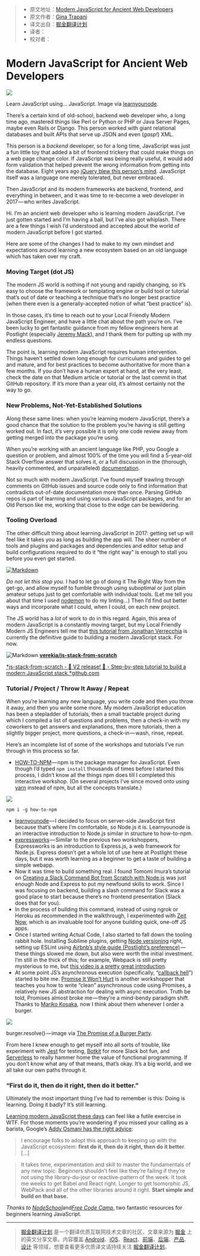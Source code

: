 > * 原文地址：[Modern JavaScript for Ancient Web Developers](https://trackchanges.postlight.com/modern-javascript-for-ancient-web-developers-58e7cae050f9#.ibsx51ylz)
> * 原文作者：[Gina Trapani](https://trackchanges.postlight.com/@ginatrapani?source=post_header_lockup)
> * 译文出自：[掘金翻译计划](https://github.com/xitu/gold-miner)
> * 译者：
> * 校对者：

# Modern JavaScript for Ancient Web Developers #

<img class="progressiveMedia-noscript js-progressiveMedia-inner" src="https://cdn-images-1.medium.com/max/800/1*_5XMNVNbpIDCDHU1YXZPyA.png">

Learn JavaScript using… JavaScript. Image via [learnyounode](https://github.com/workshopper/learnyounode).

There’s a certain kind of old-school, backend web developer who, a long time ago, mastered things like Perl or Python or PHP or Java Server Pages, maybe even Rails or Django. This person worked with giant relational databases and built APIs that serve up JSON and even (*gasp!*) XML.

This person is a *backend* developer, so for a long time, JavaScript was just a fun little toy that added a bit of frontend trickery that could make things on a web page change color. If JavaScript was being really useful, it would add form validation that helped prevent the wrong information from getting into the database. Eight years ago [jQuery blew this person’s mind](https://twitter.com/ginatrapani/status/3252157585). JavaScript itself was a language one merely tolerated, but never embraced.

Then JavaScript and its modern frameworks ate backend, frontend, and everything in between, and it was time to re-become a web developer in 2017 — who writes JavaScript.

Hi. I’m an ancient web developer who is learning modern JavaScript. I’ve just gotten started and I’m having a ball, but I’ve also got whiplash. There are a few things I wish I’d understood and accepted about the world of modern JavaScript before I got started.

Here are some of the changes I had to make to my own mindset and expectations around learning a new ecosystem based on an old language which has taken over my craft.

### Moving Target (dot JS)

The modern JS world is nothing if not young and rapidly changing, so it’s easy to choose the framework or templating engine or build tool or tutorial that’s out of date or teaching a technique that’s no longer best practice (when there even is a generally-accepted notion of what “best practice” is).

In those cases, it’s time to reach out to your Local Friendly Modern JavaScript Engineer, and have a little chat about the path you’re on. I’ve been lucky to get fantastic guidance from my fellow engineers here at Postlight (especially [Jeremy Mack](https://medium.com/@mutewinter)), and I thank them for putting up with my endless questions.

The point is, learning modern JavaScript requires human intervention. Things haven’t settled down long enough for curriculums and guides to gel and mature, and for best practices to become authoritative for more than a few months. If you don’t have a human expert at hand, at the very least, check the date on that Medium article or tutorial or the last commit in that GitHub repository. If it’s more than a year old, it’s almost certainly not the way to go.

### New Problems, Not-Yet-Established Solutions ###

Along these same lines: when you’re learning modern JavaScript, there’s a good chance that the solution to the problem you’re having is still getting worked out. In fact, it’s very possible it is only one code review away from getting merged into the package you’re using.

When you’re working with an ancient language like PHP, you Google a question or problem, and almost 100% of the time you will find a 5-year-old Stack Overflow answer that solves it, or a full discussion in the (thorough, heavily commented, and unparalleled) [documentation](http://docs.php.net/docs.php).

Not so much with modern JavaScript. I’ve found myself trawling through comments on GitHub issues and source code only to find information that contradicts out-of-date documentation more than once. Parsing GitHub repos is part of learning and using various JavaScript packages, and for an Old Person like me, working that close to the edge can be bewildering.

### Tooling Overload ###

The other difficult thing about learning JavaScript in 2017: getting set up will feel like it takes you as long as building the app will. The sheer number of tools and plugins and packages and dependencies and editor setup and build configurations required to do it “the right way” is enough to stall you before you even get started.

[![Markdown](http://i4.buimg.com/1949/adafb30475d3d36a.png)](https://twitter.com/capndesign/status/832638513048850433/photo/1)

*Do not let this stop you.* I had to let go of doing it The Right Way from the get-go, and allow myself to fumble through using suboptimal or just plain amateur setups just to get comfortable with individual tools. (Let me tell you about that time I used [nodemon](https://nodemon.io/) to do my linting…) Then I’d find out better ways and incorporate what I could, when I could, on each new project.

The JS world has a *lot* of work to do in this regard. Again, this area of modern JavaScript is a constantly moving target, but my Local Friendly Modern JS Engineers tell me that [this tutorial from Jonathan Verrecchia](https://github.com/verekia/js-stack-from-scratch) is currently the definitive guide to building a modern JavaScript stack. For now.

![Markdown](http://i1.piimg.com/1949/95cedaf271a8c352.png)
[**verekia/js-stack-from-scratch**](https://github.com/verekia/js-stack-from-scratch)

[*js-stack-from-scratch - 🎉 V2 release! 🎉 - Step-by-step tutorial to build a modern JavaScript stack.*github.com](https://github.com/verekia/js-stack-from-scratch)

### Tutorial / Project / Throw It Away / Repeat ###

When you’re learning any new language, you write code and then you throw it away, and then you write some more. My modern JavaScript education has been a stepladder of tutorials, then a small tractable project during which I compiled a list of questions and problems, then a check-in with my coworkers to get answers and explanations, then more tutorials, then a slightly bigger project, more questions, a check-in — wash, rinse, repeat.

Here’s an incomplete list of some of the workshops and tutorials I’ve run through in this process so far.

- [HOW-TO-NPM](https://github.com/workshopper/how-to-npm) — npm is the package manager for JavaScript. Even though I’d typed `npm install` thousands of times before I started this process, I didn’t know all the things npm does till I completed this interactive workshop. (On several projects I’ve since moved onto using [yarn](https://github.com/yarnpkg/yarn) instead of npm, but all the concepts translate.)

<img class="progressiveMedia-noscript js-progressiveMedia-inner" src="https://cdn-images-1.medium.com/max/800/1*0NydvP4xLtp13z_HE2Xqyw.png">

`npm i -g how-to-npm`

- [learnyounode](https://github.com/workshopper/learnyounode) — I decided to focus on server-side JavaScript first because that’s where I’m comfortable, so Node.js it is. Learnyounode is an interactive introduction to Node.js similar in structure to how-to-npm.
- [expressworks](https://github.com/azat-co/expressworks) — Similar to the previous two workshoppers, Expressworks is an introduction to Express.js, a web framework for Node.js. Express doesn’t get a whole lot of use here at Postlight these days, but it was worth learning as a beginner to get a taste of building a simple webapp.
- Now it was time to build something real. I found Tomomi Imura’s tutorial on [Creating a Slack Command Bot from Scratch with Node.js](http://www.girliemac.com/blog/2016/10/24/slack-command-bot-nodejs/) was just enough Node and Express to put my newfound skills to work. Since I was focusing on backend, building a slash command for Slack was a good place to start because there’s no frontend presentation (Slack does that for you).
- In the process of building this command, instead of using ngrok or Heroku as recommended in the walkthrough, I experimented with [Zeit Now](https://zeit.co/now), which is an invaluable tool for anyone building quick, one-off JS apps.
- Once I started writing Actual Code, I also started to fall down the tooling rabbit hole. Installing Sublime plugins, getting [Node versioning](https://github.com/postlight/lux/blob/master/CONTRIBUTING.md#nodejs-version-requirements) right, setting up ESLint using [Airbnb’s style guide (Postlight’s preference)](https://github.com/airbnb/javascript) — these things slowed me down, but also were worth the initial investment. I’m still in the thick of this; for example, Webpack is still pretty mysterious to me, but [this video is a pretty great introduction](https://www.youtube.com/watch?v=WQue1AN93YU)*.*
- At some point JS’s asynchronous execution (specifically, “[callback hell](http://callbackhell.com/)”) started to bite me. [Promise It Won’t Hurt](https://github.com/stevekane/promise-it-wont-hurt) is another workshopper that teaches you how to write “clean” asynchronous code using Promises, a relatively new JS abstraction for dealing with async execution. Truth be told, Promises almost broke me — they’re a mind-bendy paradigm shift. Thanks to [Mariko Kosaka](http://kosamari.com/notes/the-promise-of-a-burger-party), now I think about them whenever I order a burger.

<img class="progressiveMedia-noscript js-progressiveMedia-inner" src="https://cdn-images-1.medium.com/max/800/1*Gh5Pv0ujTuikxGZMeANfCg.png">

burger.resolve() — image via [The Promise of a Burger Party](http://kosamari.com/notes/the-promise-of-a-burger-party).

From here I knew enough to get myself into all sorts of trouble, like experiment with [Jest](https://facebook.github.io/jest/) for testing, [Botkit](https://github.com/howdyai/botkit) for more Slack bot fun, and [Serverless](https://serverless.com/) to really hammer home the value of functional programming. If you don’t know what any of that means, that’s okay. It’s a big world, and we all take our own paths through it.

### **“First do it, then do it right, then do it better**.” ###

Ultimately the most important thing I’ve had to remember is this: Doing is learning. Doing it badly? It’s still learning.

[Learning modern JavaScript these days](https://hackernoon.com/how-it-feels-to-learn-javascript-in-2016-d3a717dd577f#.kclvczou2) can feel like a futile exercise in WTF. For those moments you’re wondering if you missed your calling as a barista, Google’s [Addy Osmani has the right advice](https://medium.com/@addyosmani/totally-get-your-frustration-ea11adf237e3#.t599ja0j3):

> I encourage folks to adopt this approach to keeping up with the JavaScript ecosystem: **first do it, then do it right, then do it better**. […]

> It takes time, experimentation and skill to master the fundamentals of any new topic. Beginners shouldn’t feel like they’re failing if they’re not using the library-du-jour or reactive-pattern of the week. It took me weeks to get Babel and React right. Longer to get Isomorphic JS, WebPack and all of the other libraries around it right. **Start simple and build on that base.**

*Thanks to* [*NodeSchool*](https://nodeschool.io/)and[*Free Code Camp*](https://www.freecodecamp.com/), two fantastic resources for beginners learning JavaScript.

---

> [掘金翻译计划](https://github.com/xitu/gold-miner) 是一个翻译优质互联网技术文章的社区，文章来源为 [掘金](https://juejin.im) 上的英文分享文章。内容覆盖 [Android](https://github.com/xitu/gold-miner#android)、[iOS](https://github.com/xitu/gold-miner#ios)、[React](https://github.com/xitu/gold-miner#react)、[前端](https://github.com/xitu/gold-miner#前端)、[后端](https://github.com/xitu/gold-miner#后端)、[产品](https://github.com/xitu/gold-miner#产品)、[设计](https://github.com/xitu/gold-miner#设计) 等领域，想要查看更多优质译文请持续关注 [掘金翻译计划](https://github.com/xitu/gold-miner)。
